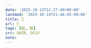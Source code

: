 ```yaml
---
date: '2025-10-13T11:27:48+08:00'
lastmod: '2025-10-14T21:46:45-08:00'
title: 󰙹
url: 󰙹
tags: [鮫, 鮫]
src: GHZR, DCCV
note:
---
```

